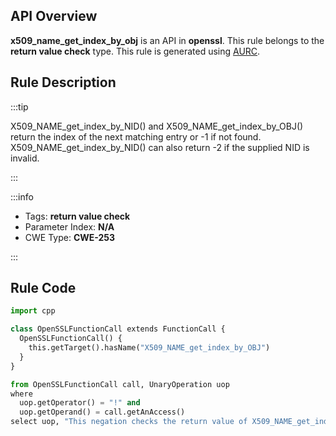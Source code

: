 ---
---


## API Overview
**x509_name_get_index_by_obj** is an API in **openssl**. This rule belongs to the **return value check** type. This rule is generated using [AURC](../../tools/AURC).
## Rule Description

:::tip

X509_NAME_get_index_by_NID() and X509_NAME_get_index_by_OBJ() return the index of the next matching entry or -1 if not found. X509_NAME_get_index_by_NID() can also return -2 if the supplied NID is invalid.

:::

:::info

- Tags: **return value check**
- Parameter Index: **N/A**
- CWE Type: **CWE-253**

:::

## Rule Code
```python
import cpp

class OpenSSLFunctionCall extends FunctionCall {
  OpenSSLFunctionCall() {
    this.getTarget().hasName("X509_NAME_get_index_by_OBJ")
  }
}

from OpenSSLFunctionCall call, UnaryOperation uop
where
  uop.getOperator() = "!" and
  uop.getOperand() = call.getAnAccess()
select uop, "This negation checks the return value of X509_NAME_get_index_by_OBJ."
```